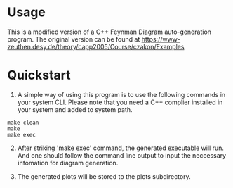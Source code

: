 # Usage
This is a modified version of a C++ Feynman Diagram auto-generation program. The original version can be found at https://www-zeuthen.desy.de/theory/capp2005/Course/czakon/Examples

# Quickstart 

1. A simple way of using this program is to use the following commands in your system CLI. Please note that you need a C++ complier installed in your system and added to system path.

```{bash}
make clean
make
make exec
```

2. After striking 'make exec' command, the generated executable will run. And one should follow the command line output to input the neccessary infomation for diagram generation.

3. The generated plots will be stored to the plots subdirectory.